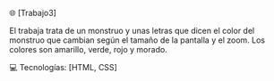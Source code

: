 🌐 [Trabajo3]

El trabaja trata de un monstruo y unas letras que dicen el color del monstruo que cambian según el tamaño de la pantalla y el zoom. Los colores son amarillo, verde, rojo y morado.

💻 Tecnologías: [HTML, CSS]
